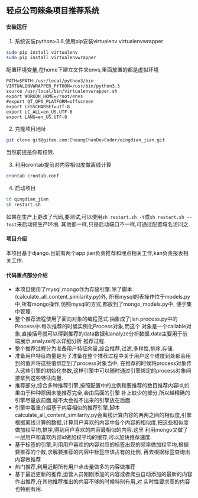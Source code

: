 ## 轻点公司辣条项目推荐系统
#### 安装运行
1. 系统安装python>3.6,使用pip安装virtualenv virtualenvwrapper
```bash
sudo pip install virtualenv
sudo pip install virtualenvwrapper
```
配置环境变量,在home下建立文件夹envs,里面放置的都是虚拟环境
```shell
PATH=$PATH:/usr/local/python3/bin
VIRTUALENVWRAPPER_PYTHON=/usr/bin/python3.5
source /usr/local/bin/virtualenvwrapper.sh
export WORKON_HOME=/root/envs
#export QT_QPA_PLATFORM=offscreen
export LESSCHARSET=utf-8
export LC_ALL=en_US.UTF-8
export LANG=en_US.UTF-8
```

2. 克隆项目地址
```bash
git clone git@gitee.com:CheungChanDevCoder/qingdian_jian.git
```
当然前提是你有权限.

3. 利用crontab提前对内容相似度做离线计算
```bash
crontab crontab.conf
```

4. 启动项目
```bash
cd qingdian_jian
sh restart.sh
```
如果在生产上更改了代码,要测试,可以使用```sh restart.sh -t```或```sh restart.sh --test```来启动预生产环境.
其他都一样,只是启动端口不一样,可通过配置域名访问之.
#### 项目介绍
 本项目基于django.目前有两个app.jian负责推荐和埋点相关工作,kan负责报表相关工作.
#### 代码重点部分介绍
- 本项目使用了mysql,mongo作为存储引擎.除了脚本(calculate_all_content_similarity.py)外,
所有mysql的表操作位于models.py中,所有mongo操作,仿照mysql的方式,都放到了mongo_models.py中,
便于集中管理.
- 整个推荐流程使用了面向对象的编程范式.抽象成了jian.process.py中的Process中.每次推荐的时候实例化Process对象,而这个
对象是一个callable对象,直接括号就可以得到推荐的data数据和analyze分析数据.data主要用于前端展示,analyze可以详细分析
推荐过程.
- 整个推荐过程分为准备用户特征向量,综合推荐,过滤,多样性,排序,存储.
- 准备用户特征向量是为了准备在整个推荐过程中关于用户这个维度到处都会用到的值并将这些值绑定到了process对象当中,
在推荐的时候将process对象传入这些引擎的初始化参数,这样引擎中可以随时通过引擎绑定的process对象间接拿到这些特征向量.
- 推荐部分,综合多种推荐引擎,按照配置中的比例和要推荐的数目推荐内容id,如果由于种种原因未能推荐完全,会由后面的引擎
补上缺少的部分,所以越精确的引擎尽量放前面,越不太会推不出来的引擎放在后面.
- 引擎中着重介绍基于内容相似的推荐引擎,脚本calculate_all_content_similarity.py会离线计算内容的两两之间的相似度,引擎
根据离线计算的数据,计算用户喜欢的内容中各个内容的相似度,把这些相似度做加权平均,排序,得到用户喜欢的内容最相似的内容.这里
利用mongo又做了一层用户和喜欢内容id做加权平均的缓存,可以加快推荐速度.
- 基于标签的引擎,利用用户喜欢的内容对应的标签出现的频率做加权平均,根据要推荐的个数,求解要推荐的内容中标签应该占有的比例,
再去根据标签查询出内容做推荐
- 热门推荐,利用近期所有用户点击量做多的内容做推荐
- 基于最近更新的推荐,运营人员刚刚添加的内容或者爬虫自动添加的最新的内容作出推荐,在其他推荐推出的内容不够的时候特别有用,对
实时性要求高的内容也特别有用.
